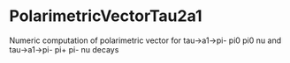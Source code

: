 # PolarimetricVectorTau2a1
Numeric computation of polarimetric vector for tau->a1->pi- pi0 pi0 nu and tau->a1->pi- pi+ pi- nu decays
